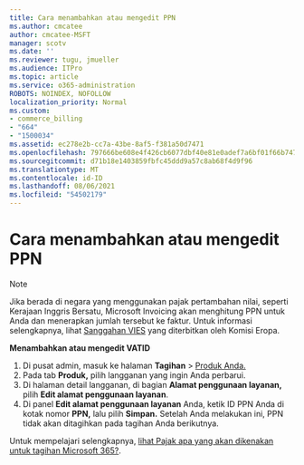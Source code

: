 ```yaml
---
title: Cara menambahkan atau mengedit PPN
ms.author: cmcatee
author: cmcatee-MSFT
manager: scotv
ms.date: ''
ms.reviewer: tugu, jmueller
ms.audience: ITPro
ms.topic: article
ms.service: o365-administration
ROBOTS: NOINDEX, NOFOLLOW
localization_priority: Normal
ms.custom:
- commerce_billing
- "664"
- "1500034"
ms.assetid: ec278e2b-cc7a-43be-8af5-f381a50d7471
ms.openlocfilehash: 797666be608e4f426cb6077dbf40e81e0adef7a6bf01f66b74722274a01c42c7
ms.sourcegitcommit: d71b18e1403859fbfc45ddd9a57c8ab68f4d9f96
ms.translationtype: MT
ms.contentlocale: id-ID
ms.lasthandoff: 08/06/2021
ms.locfileid: "54502179"
---
```

# <a name="how-to-add-or-edit-a-vatid"></a>Cara menambahkan atau mengedit PPN

> [!NOTE]
> Jika berada di negara yang menggunakan pajak pertambahan nilai, seperti Kerajaan Inggris Bersatu, Microsoft Invoicing akan menghitung PPN untuk Anda dan menerapkan jumlah tersebut ke faktur. Untuk informasi selengkapnya, lihat [Sanggahan VIES](https://go.microsoft.com/fwlink/p/?LinkID=841741) yang diterbitkan oleh Komisi Eropa.

**Menambahkan atau mengedit VATID**

1. Di pusat admin, masuk ke halaman **Tagihan** \> [Produk Anda.](https://go.microsoft.com/fwlink/p/?linkid=842054)
2. Pada tab **Produk,** pilih langganan yang ingin Anda perbarui.
3. Di halaman detail langganan, di bagian **Alamat penggunaan layanan,** pilih **Edit alamat penggunaan layanan**.
4. Di panel **Edit alamat penggunaan layanan** Anda, ketik ID PPN Anda di kotak nomor **PPN,** lalu pilih **Simpan.** Setelah Anda melakukan ini, PPN tidak akan ditagihkan pada tagihan Anda berikutnya.

Untuk mempelajari selengkapnya, [lihat Pajak apa yang akan dikenakan untuk tagihan Microsoft 365?](/microsoft-365/commerce/billing-and-payments/tax-information#what-tax-will-i-be-charged).